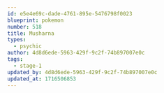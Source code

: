 ```yaml
---
id: e5e4e69c-dade-4761-895e-5476798f0023
blueprint: pokemon
number: 518
title: Musharna
types:
  - psychic
author: 4d8d6ede-5963-429f-9c2f-74b897007e0c
tags:
  - stage-1
updated_by: 4d8d6ede-5963-429f-9c2f-74b897007e0c
updated_at: 1716506853
---
```

